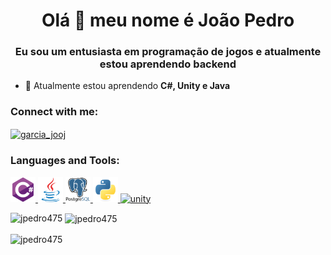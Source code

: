 <h1 align="center">Olá 👋 meu nome é João Pedro</h1>
<h3 align="center">Eu sou um entusiasta em programação de jogos e atualmente estou aprendendo backend</h3>

- 🌱 Atualmente estou aprendendo **C#, Unity e Java**

<h3 align="left">Connect with me:</h3>
<p align="left">
<a href="https://twitter.com/garcia_jooj" target="blank"><img align="center" src="https://raw.githubusercontent.com/rahuldkjain/github-profile-readme-generator/master/src/images/icons/Social/twitter.svg" alt="garcia_jooj" height="30" width="40" /></a>
</p>

<h3 align="left">Languages and Tools:</h3>
<p align="left"> <a href="https://www.w3schools.com/cs/" target="_blank" rel="noreferrer"> <img src="https://raw.githubusercontent.com/devicons/devicon/master/icons/csharp/csharp-original.svg" alt="csharp" width="40" height="40"/> </a> <a href="https://www.java.com" target="_blank" rel="noreferrer"> <img src="https://raw.githubusercontent.com/devicons/devicon/master/icons/java/java-original.svg" alt="java" width="40" height="40"/> </a> <a href="https://www.postgresql.org" target="_blank" rel="noreferrer"> <img src="https://raw.githubusercontent.com/devicons/devicon/master/icons/postgresql/postgresql-original-wordmark.svg" alt="postgresql" width="40" height="40"/> </a> <a href="https://www.python.org" target="_blank" rel="noreferrer"> <img src="https://raw.githubusercontent.com/devicons/devicon/master/icons/python/python-original.svg" alt="python" width="40" height="40"/> </a> <a href="https://unity.com/" target="_blank" rel="noreferrer"> <img src="https://www.vectorlogo.zone/logos/unity3d/unity3d-icon.svg" alt="unity" width="40" height="40"/> </a> </p>

<p><img align="left" src="https://github-readme-stats.vercel.app/api/top-langs?username=jpedro475&show_icons=true&locale=en&layout=compact" alt="jpedro475" /></p>

<p>&nbsp;<img align="center" src="https://github-readme-stats.vercel.app/api?username=jpedro475&show_icons=true&locale=en" alt="jpedro475" /></p>

<p><img align="center" src="https://github-readme-streak-stats.herokuapp.com/?user=jpedro475&" alt="jpedro475" /></p>
